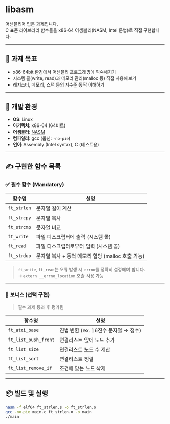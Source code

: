 # libasm

어셈블리어 입문 과제입니다.  
C 표준 라이브러리 함수들을 x86-64 어셈블리(NASM, Intel 문법)로 직접 구현합니다.

---

## 🧠 과제 목표

- x86-64bit 환경에서 어셈블리 프로그래밍에 익숙해지기
- 시스템 콜(write, read)과 메모리 관리(malloc 등) 직접 사용해보기
- 레지스터, 메모리, 스택 등의 저수준 동작 이해하기

---

## 🔧 개발 환경

- **OS**: Linux
- **아키텍처**: x86-64 (64비트)
- **어셈블러**: [NASM](https://www.nasm.us/)
- **컴파일러**: gcc (옵션: `-no-pie`)
- **언어**: Assembly (Intel syntax), C (테스트용)

---

## ✍️ 구현한 함수 목록

### ✅ 필수 함수 (Mandatory)

| 함수명 | 설명 |
|--------|------|
| `ft_strlen` | 문자열 길이 계산 |
| `ft_strcpy` | 문자열 복사 |
| `ft_strcmp` | 문자열 비교 |
| `ft_write` | 파일 디스크립터에 출력 (시스템 콜) |
| `ft_read` | 파일 디스크립터로부터 입력 (시스템 콜) |
| `ft_strdup` | 문자열 복사 + 동적 메모리 할당 (malloc 호출 가능) |

> `ft_write`, `ft_read`는 오류 발생 시 `errno`를 정확히 설정해야 합니다.  
> → `extern __errno_location` 호출 사용 가능

---

### 🌟 보너스 (선택 구현)

> 필수 과제 통과 후 평가됨

| 함수명 | 설명 |
|--------|------|
| `ft_atoi_base` | 진법 변환 (ex. 16진수 문자열 → 정수) |
| `ft_list_push_front` | 연결리스트 앞에 노드 추가 |
| `ft_list_size` | 연결리스트 노드 수 계산 |
| `ft_list_sort` | 연결리스트 정렬 |
| `ft_list_remove_if` | 조건에 맞는 노드 삭제 |

---

## 📦 빌드 및 실행

```bash
nasm -f elf64 ft_strlen.s -o ft_strlen.o
gcc -no-pie main.c ft_strlen.o -o main
./main

